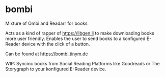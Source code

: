 # bombi
Mixture of Ombi and Readarr for books

Acts as a kind of rapper of https://libgen.li to make downloading books more user friendly.
Enables the user to send books to a konfigured E-Reader device with the click of a button.

Can be found at https://bombi.tinym.de

WIP: Syncinc books from Social Reading Platforms like Goodreads or The Storygraph to your konfigured E-Reader device.
